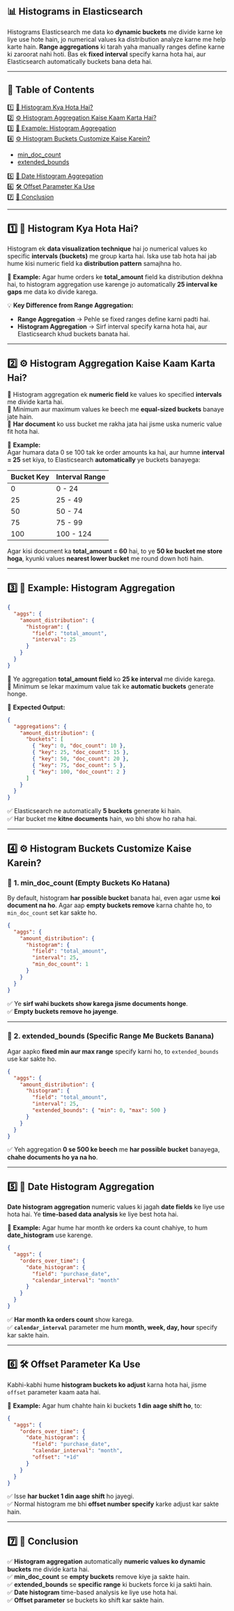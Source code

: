 ## 📊 Histograms in Elasticsearch  

Histograms Elasticsearch me data ko **dynamic buckets** me divide karne ke liye use hote hain, jo numerical values ka distribution analyze karne me help karte hain. **Range aggregations** ki tarah yaha manually ranges define karne ki zaroorat nahi hoti. Bas ek **fixed interval** specify karna hota hai, aur Elasticsearch automatically buckets bana deta hai.  

---

## 📌 **Table of Contents**  

1️⃣ [📌 Histogram Kya Hota Hai?](#1)  
2️⃣ [⚙️ Histogram Aggregation Kaise Kaam Karta Hai?](#2)  
3️⃣ [📝 Example: Histogram Aggregation](#3)  
4️⃣ [⚙️ Histogram Buckets Customize Kaise Karein?](#4)  
   - [min_doc_count](#4-1)  
   - [extended_bounds](#4-2)  

5️⃣ [📅 Date Histogram Aggregation](#5)  
6️⃣ [🛠️ Offset Parameter Ka Use](#6)  
7️⃣ [🎯 Conclusion](#7)

---

## 1️⃣ 📌 **Histogram Kya Hota Hai?**  <a id="1"></a>

Histogram ek **data visualization technique** hai jo numerical values ko specific **intervals (buckets)** me group karta hai. Iska use tab hota hai jab hume kisi numeric field ka **distribution pattern** samajhna ho.  

👀 **Example:** Agar hume orders ke **total_amount** field ka distribution dekhna hai, to histogram aggregation use karenge jo automatically **25 interval ke gaps** me data ko divide karega.  

💡 **Key Difference from Range Aggregation:**  
- **Range Aggregation** → Pehle se fixed ranges define karni padti hai.  
- **Histogram Aggregation** → Sirf interval specify karna hota hai, aur Elasticsearch khud buckets banata hai.  

---

## 2️⃣ ⚙️ **Histogram Aggregation Kaise Kaam Karta Hai?**  <a id="2"></a>

🔹 Histogram aggregation ek **numeric field** ke values ko specified **intervals** me divide karta hai.  
🔹 Minimum aur maximum values ke beech me **equal-sized buckets** banaye jate hain.  
🔹 **Har document** ko uss bucket me rakha jata hai jisme uska numeric value fit hota hai.  

👀 **Example:**  
Agar humara data 0 se 100 tak ke order amounts ka hai, aur humne **interval = 25** set kiya, to Elasticsearch **automatically** ye buckets banayega:  

| Bucket Key | Interval Range |  
|------------|--------------|  
| 0          | 0 - 24       |  
| 25         | 25 - 49      |  
| 50         | 50 - 74      |  
| 75         | 75 - 99      |  
| 100        | 100 - 124    |  

Agar kisi document ka **total_amount = 60** hai, to ye **50 ke bucket me store hoga**, kyunki values **nearest lower bucket** me round down hoti hain.  

---

## 3️⃣ 📝 **Example: Histogram Aggregation**  <a id="3"></a>

```json
{
  "aggs": {
    "amount_distribution": {
      "histogram": {
        "field": "total_amount",
        "interval": 25
      }
    }
  }
}
```

🔹 Ye aggregation **total_amount field** ko **25 ke interval** me divide karega.  
🔹 Minimum se lekar maximum value tak ke **automatic buckets** generate honge.  

👀 **Expected Output:**  

```json
{
  "aggregations": {
    "amount_distribution": {
      "buckets": [
        { "key": 0, "doc_count": 10 },
        { "key": 25, "doc_count": 15 },
        { "key": 50, "doc_count": 20 },
        { "key": 75, "doc_count": 5 },
        { "key": 100, "doc_count": 2 }
      ]
    }
  }
}
```

✅ Elasticsearch ne automatically **5 buckets** generate ki hain.  
✅ Har bucket me **kitne documents** hain, wo bhi show ho raha hai.  

---

## 4️⃣ ⚙️ **Histogram Buckets Customize Kaise Karein?**  <a id="4"></a>

### 🔹 **1. min_doc_count (Empty Buckets Ko Hatana)**  <a id="4-1"></a>

By default, histogram **har possible bucket** banata hai, even agar usme **koi document na ho**. Agar aap **empty buckets remove** karna chahte ho, to `min_doc_count` set kar sakte ho.  

```json
{
  "aggs": {
    "amount_distribution": {
      "histogram": {
        "field": "total_amount",
        "interval": 25,
        "min_doc_count": 1
      }
    }
  }
}
```

✅ Ye **sirf wahi buckets show karega jisme documents honge**.  
✅ **Empty buckets remove ho jayenge**.  

---

### 🔹 **2. extended_bounds (Specific Range Me Buckets Banana)**  <a id="4-2"></a>

Agar aapko **fixed min aur max range** specify karni ho, to `extended_bounds` use kar sakte ho.  

```json
{
  "aggs": {
    "amount_distribution": {
      "histogram": {
        "field": "total_amount",
        "interval": 25,
        "extended_bounds": { "min": 0, "max": 500 }
      }
    }
  }
}
```

✅ Yeh aggregation **0 se 500 ke beech** me **har possible bucket** banayega, **chahe documents ho ya na ho**.  

---

## 5️⃣ 📅 **Date Histogram Aggregation**  <a id="5"></a>

**Date histogram aggregation** numeric values ki jagah **date fields** ke liye use hota hai. Ye **time-based data analysis** ke liye best hota hai.  

👀 **Example:** Agar hume har month ke orders ka count chahiye, to hum **date_histogram** use karenge.  

```json
{
  "aggs": {
    "orders_over_time": {
      "date_histogram": {
        "field": "purchase_date",
        "calendar_interval": "month"
      }
    }
  }
}
```

✅ **Har month ka orders count** show karega.  
✅ **`calendar_interval`** parameter me hum **month, week, day, hour** specify kar sakte hain.  

---

## 6️⃣ 🛠️ **Offset Parameter Ka Use**  <a id="6"></a>

Kabhi-kabhi hume **histogram buckets ko adjust** karna hota hai, jisme `offset` parameter kaam aata hai.  

👀 **Example:** Agar hum chahte hain ki buckets **1 din aage shift ho**, to:  

```json
{
  "aggs": {
    "orders_over_time": {
      "date_histogram": {
        "field": "purchase_date",
        "calendar_interval": "month",
        "offset": "+1d"
      }
    }
  }
}
```

✅ Isse **har bucket 1 din aage shift** ho jayegi.  
✅ Normal histogram me bhi **offset number specify** karke adjust kar sakte hain.  

---

## 7️⃣ 🎯 **Conclusion**  <a id="7"></a>

✅ **Histogram aggregation** automatically **numeric values ko dynamic buckets** me divide karta hai.  
✅ **min_doc_count** se **empty buckets** remove kiye ja sakte hain.  
✅ **extended_bounds** se **specific range** ki buckets force ki ja sakti hain.  
✅ **Date histogram** time-based analysis ke liye use hota hai.  
✅ **Offset parameter** se buckets ko shift kar sakte hain.  

